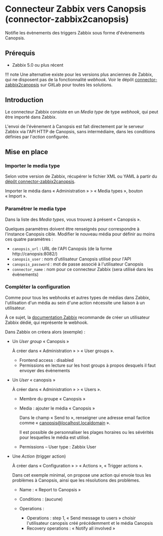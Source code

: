 # Connecteur Zabbix vers Canopsis (connector-zabbix2canopsis)

Notifie les évènements des triggers Zabbix sous forme d'évènements Canopsis.

## Prérequis

- Zabbix 5.0 ou plus récent

!!! note
    Une alternative existe pour les versions plus anciennes de Zabbix, qui ne
    disposent pas de la fonctionnalité *webhook*. Voir le dépôt
    [connector-zabbix2canopsis][conn-z2c] sur GitLab pour toutes les solutions.

[conn-z2c]: https://git.canopsis.net/canopsis-connectors/connector-zabbix2canopsis

## Introduction

Le connecteur Zabbix consiste en un *Media type* de type *webhook*, qui peut
être importé dans Zabbix.

L'envoi de l'évènement à Canopsis est fait directement par le serveur Zabbix
via l'API HTTP de Canopsis, sans intermédiaire, dans les conditions définies
par l'*action* configurée.

## Mise en place

### Importer le media type

Selon votre version de Zabbix, récupérer le fichier XML ou YAML à partir du
[dépôt connector-zabbix2canopsis][conn-z2c-webhook].

Importer le média dans « Administration » > « Media types », bouton « Import ».

[conn-z2c-webhook]: https://git.canopsis.net/canopsis-connectors/connector-zabbix2canopsis/-/tree/master/webhook

### Paramétrer le media type

Dans la liste des *Media types*, vous trouvez à présent « Canopsis ».

Quelques paramètres doivent être renseignés pour correspondre à l'instance
Canopsis cible. Modifier le nouveau média pour définir au moins ces quatre
paramètres :

- `canopsis_url` : URL de l'API Canopsis (de la forme http://canopsis:8082/)
- `canopsis_user` : nom d'utilisateur Canopsis utilisé pour l'API
- `canopsis_password` : mot de passe associé à l'utilisateur Canopsis
- `connector_name` : nom pour ce connecteur Zabbix
  (sera utilisé dans les évènements)

### Compléter la configuration

Comme pour tous les webhooks et autres types de médias dans Zabbix,
l'utilisation d'un média au sein d'une action nécessite une liaison à un
utilisateur.

À ce sujet, la [documentation Zabbix][doc-zab-webhook] recommande de créer un
utilisateur Zabbix dédié, qui représente le webhook.

Dans Zabbix on créera alors (exemple) :

- Un *User group* « Canopsis »

    À créer dans « Administration » > « User groups ».

    - Frontend access : disabled
    - Permissions en lecture sur les host groups à propos desquels il faut
    envoyer des évènements

- Un *User* « canopsis »

    À créer dans « Administration » > « Users ».

    - Membre du groupe « Canopsis »
    - Media : ajouter le média « Canopsis »

        Dans le champ « Send to », renseigner une adresse email factice comme
        « canopsis@localhost.localdomain ».

        Il est possible de personnaliser les plages horaires ou les sévérités
        pour lesquelles le média est utilisé.

    - Permissions – User type : Zabbix User

- Une *Action* (trigger action)

    À créer dans « Configuration » > « Actions », « Trigger actions ».

    Dans cet exemple minimal, on propose une action qui envoie tous les
    problèmes à Canopsis, ainsi que les résolutions des problèmes.

    - Name : « Report to Canopsis »
    - Conditions : (aucune)
    - Operations :

        - Operations : step 1, « Send message to users »
        choisir l'utilisateur canopsis créé précédemment et le média Canopsis
        - Recovery operations : « Notify all involved »

[doc-zab-webhook]: https://www.zabbix.com/documentation/5.0/en/manual/config/notifications/media/webhook#user-media
